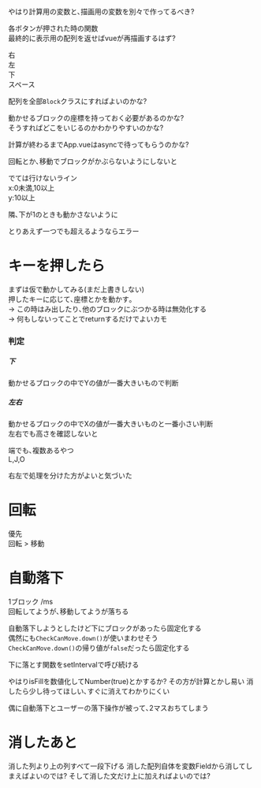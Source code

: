 やはり計算用の変数と､描画用の変数を別々で作ってるべき?  
  
各ボタンが押された時の関数  
最終的に表示用の配列を返せばvueが再描画するはず?  
  
右  
左  
下  
スペース  
  
配列を全部`Block`クラスにすればよいのかな?  
  
動かせるブロックの座標を持っておく必要があるのかな?  
そうすればどこをいじるのかわかりやすいのかな?  
  
計算が終わるまでApp.vueはasyncで待ってもらうのかな?  
  
回転とか､移動でブロックがかぶらないようにしないと  
  
でては行けないライン  
x:0未満,10以上  
y:10以上  
  
隣､下が1のときも動かさないように  
  
とりあえず一つでも超えるようならエラー  

# キーを押したら
まずは仮で動かしてみる(まだ上書きしない)  
押したキーに応じて､座標とかを動かす｡  
-> この時はみ出したり､他のブロックにぶつかる時は無効化する  
-> 何もしないってことでreturnするだけでよいカモ  

### 判定
##### 下
動かせるブロックの中でYの値が一番大きいもので判断
##### 左右
動かせるブロックの中でXの値が一番大きいものと一番小さい判断  
左右でも高さを確認しないと  

端でも､複数あるやつ  
L,J,O  


右左で処理を分けた方がよいと気づいた  

# 回転



優先  
回転 > 移動  


# 自動落下
1ブロック /ms  
回転してようが､移動してようが落ちる  
  
  
自動落下しようとしたけど下にブロックがあったら固定化する  
偶然にも`CheckCanMove.down()`が使いまわせそう  
`CheckCanMove.down()`の帰り値が`false`だったら固定化する  
  
下に落とす関数をsetIntervalで呼び続ける  

やはりisFillを数値化してNumber(true)とかするか?
その方が計算とかし易い
消したら少し待ってほしい､すぐに消えてわかりにくい

偶に自動落下とユーザーの落下操作が被って､2マスおちてしまう


# 消したあと
消した列より上の列すべて一段下げる
消した配列自体を変数Fieldから消してしまえばよいのでは?
そして消した文だけ上に加えればよいのでは?
